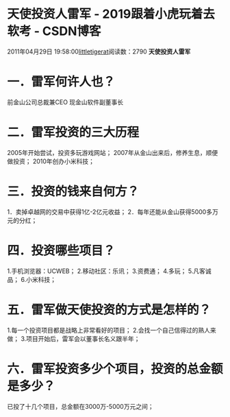 # 天使投资人雷军 - 2019跟着小虎玩着去软考 - CSDN博客
2011年04月29日 19:58:00[littletigerat](https://me.csdn.net/littletigerat)阅读数：2790
**天使投资人雷军**
# 一．雷军何许人也？
前金山公司总裁兼CEO
现金山软件副董事长
# 二．雷军投资的三大历程
2005年开始尝试，投资多玩游戏网站；
2007年从金山出来后，修养生息，顺便做投资；
2010年创办小米科技；
# 三．投资的钱来自何方？
1．卖掉卓越网的交易中获得1亿-2亿元收益；
2．每年还能从金山获得5000多万元的分红；
# 四．投资哪些项目？
1.手机浏览器：UCWEB；
2.移动社区：乐讯；
3.资费通；
4.多玩；
5.凡客诚品；
6.小米科技；
# 五．雷军做天使投资的方式是怎样的？
1.每一个投资项目都是战略上非常看好的项目；
2.会找一个自己信得过的熟人来做；
3.项目开始后，雷军会以董事长名义跟半年；
# 六．雷军投资多少个项目，投资的总金额是多少？
已投了十几个项目，总金额在3000万-5000万元之间；
